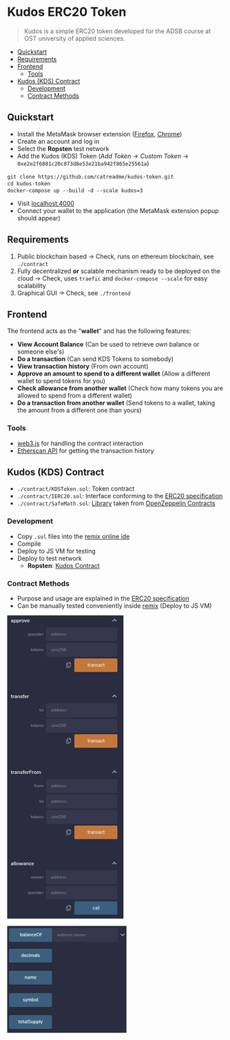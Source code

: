 # Kudos ERC20 Token
> Kudos is a simple ERC20 token developed for the ADSB course at OST university of applied sciences.

- [Quickstart](#quickstart)
- [Requirements](#requirements)
- [Frontend](#frontend)
  - [Tools](#tools)
- [Kudos (KDS) Contract](#kudos-kds-contract)
  - [Development](#development)
  - [Contract Methods](#contract-methods)

## Quickstart
* Install the MetaMask browser extension ([Firefox](https://addons.mozilla.org/en-US/firefox/addon/ether-metamask/), [Chrome](https://chrome.google.com/webstore/detail/metamask/nkbihfbeogaeaoehlefnkodbefgpgknn))
* Create an account and log in
* Select the **Ropsten** test network
* Add the Kudos (KDS) Token (*Add Token* -> *Custom Token* -> `0xe2e2f6881c20c873d8e53e21ba942f865e25561a`)

```shell
git clone https://github.com/catreadme/kudos-token.git
cd kudos-token
docker-compose up --build -d --scale kudos=3
```

* Visit [localhost:4000](http://localhost:4000/)
* Connect your wallet to the application (the MetaMask extension popup should appear)

## Requirements
1. Public blockchain based -> Check, runs on ethereum blockchain, see `./contract`
2. Fully decentralized **or** scalable mechanism ready to be deployed on the cloud -> Check, uses `traefic` and `docker-compose --scale` for easy scalability
3. Graphical GUI -> Check, see `./frontend`

## Frontend
The frontend acts as the "**wallet**" and has the following features:
* **View Account Balance** (Can be used to retrieve *own* balance or someone else's)
* **Do a transaction** (Can send KDS Tokens to somebody)
* **View transaction history** (From own account)
* **Approve an amount to spend to a different wallet** (Allow a different wallet to spend tokens for you)
* **Check allowance from another wallet** (Check how many tokens you are allowed to spend from a different wallet)
* **Do a transaction from another wallet** (Send tokens to a wallet, taking the amount from a different one than yours)

### Tools
* [web3.js](https://web3js.readthedocs.io/en/v1.2.0/web3-eth-contract.html) for handling the contract interaction
* [Etherscan API](https://ropsten.etherscan.io/apis) for getting the transaction history

## Kudos (KDS) Contract
* `./contract/KDSToken.sol`: Token contract
* `./contract/IERC20.sol`: Interface conforming to the [ERC20 specification](https://eips.ethereum.org/EIPS/eip-20)
* `./contract/SafeMath.sol`: [Library](https://github.com/OpenZeppelin/openzeppelin-contracts/blob/9b3710465583284b8c4c5d2245749246bb2e0094/contracts/math/SafeMath.sol) taken from [OpenZeppelin Contracts](https://github.com/OpenZeppelin/openzeppelin-contracts)

### Development
* Copy `.sol` files into the [remix online ide](https://remix.ethereum.org/)
* Compile
* Deploy to JS VM for testing
* Deploy to test network
  * **Ropsten**: [Kudos Contract](https://ropsten.etherscan.io/token/0xe2e2f6881c20c873d8e53e21ba942f865e25561a)

### Contract Methods
* Purpose and usage are explained in the [ERC20 specification](https://eips.ethereum.org/EIPS/eip-20)  
* Can be manually tested conveniently inside [remix](https://remix.ethereum.org/) (Deploy to JS VM)

![methods](docs/img/kds_m1.png)  

![methods](docs/img/kds_m2.png)
